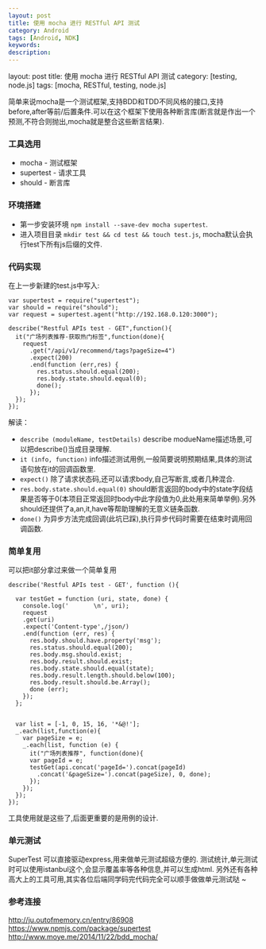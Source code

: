 ```yaml
---
layout: post
title: 使用 mocha 进行 RESTful API 测试
category: Android
tags: [Android, NDK]
keywords:
description:
---
```


layout: post
title: 使用 mocha 进行 RESTful API 测试
category: [testing, node.js]
tags: [mocha, RESTful, testing, node.js]


简单来说mocha是一个测试框架,支持BDD和TDD不同风格的接口,支持before,after等前/后置条件.可以在这个框架下使用各种断言库(断言就是作出一个预测,不符合则抛出,mocha就是整合这些断言结果).

### 工具选用
* mocha - 测试框架
* supertest - 请求工具
* should - 断言库


### 环境搭建
- 第一步安装环境 `npm install --save-dev mocha supertest`.
- 进入项目目录 `mkdir test && cd test && touch test.js`, mocha默认会执行test下所有js后缀的文件.

### 代码实现
在上一步新建的test.js中写入:

```
var supertest = require("supertest");
var should = require("should");
var request = supertest.agent("http://192.168.0.120:3000");

describe("Restful APIs test - GET",function(){
  it("广场列表推荐-获取热门标签",function(done){
    request
      .get("/api/v1/recommend/tags?pageSize=4")
      .expect(200)
      .end(function (err,res) {
        res.status.should.equal(200);
        res.body.state.should.equal(0);
        done();
      });
  });
});
```

解读：

- `describe (moduleName, testDetails)`
describe modueName描述场景,可以把describe()当成目录理解.
- `it (info, function)`
info描述测试用例,一般简要说明预期结果,具体的测试语句放在it的回调函数里.
- `expect()`
除了请求状态码,还可以请求body,自己写断言,或者几种混合.
- `res.body.state.should.equal(0)`
should断言返回的body中的state字段结果是否等于0(本项目正常返回时body中此字段值为0,此处用来简单举例).另外should还提供了a,an,it,have等帮助理解的无意义链条函数.
- `done()`
为异步方法完成回调(此坑已踩),执行异步代码时需要在结束时调用回调函数.

### 简单复用
可以把it部分拿过来做一个简单复用

```
describe('Restful APIs test - GET', function (){

  var testGet = function (uri, state, done) {
    console.log('       \n', uri);
    request
    .get(uri)
    .expect('Content-type',/json/)
    .end(function (err, res) {
      res.body.should.have.property('msg');
      res.status.should.equal(200);
      res.body.msg.should.exist;
      res.body.result.should.exist;
      res.body.state.should.equal(state);
      res.body.result.length.should.below(100);
      res.body.result.should.be.Array();
      done (err);
    });
  };  


  var list = [-1, 0, 15, 16, '*&@!'];
  _.each(list,function(e){
    var pageSize = e;
    _.each(list, function (e) {
      it("广场列表推荐", function(done){
      var pageId = e;
      testGet(api.concat('pageId=').concat(pageId)
        .concat('&pageSize=').concat(pageSize), 0, done);
      });
    });
  });
});
```


工具使用就是这些了,后面更重要的是用例的设计.

### 单元测试

SuperTest 可以直接驱动express,用来做单元测试超级方便的.
测试统计,单元测试时可以使用istanbul这个,会显示覆盖率等各种信息,并可以生成html.
另外还有各种高大上的工具可用,其实各位后端同学码完代码完全可以顺手做做单元测试哒 ~

### 参考连接

<http://ju.outofmemory.cn/entry/86908>
<https://www.npmjs.com/package/supertest>
<http://www.moye.me/2014/11/22/bdd_mocha/>



